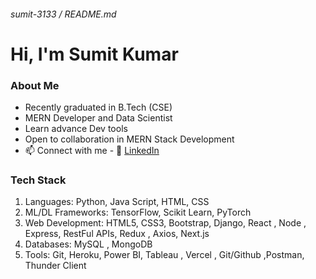 ###### sumit-3133 / README.md

# Hi, I'm Sumit Kumar

### About Me

- Recently graduated in B.Tech (CSE)
- MERN Developer and Data Scientist
- Learn advance Dev tools
- Open to collaboration in MERN Stack Development
-  📫 Connect with me - 🔗 [LinkedIn](www.linkedin.com/in/sumit-kumar-a34960198)

  ### Tech Stack
1. Languages: Python, Java Script, HTML, CSS
2. ML/DL Frameworks: TensorFlow, Scikit Learn, PyTorch
3. Web Development: HTML5, CSS3, Bootstrap, Django, React , Node , Express, RestFul APIs, Redux , Axios, Next.js
4. Databases: MySQL , MongoDB
5. Tools: Git, Heroku, Power BI, Tableau , Vercel , Git/Github ,Postman, Thunder Client
